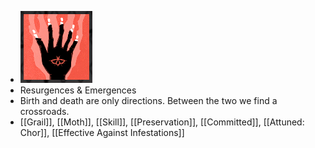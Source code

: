 - ![image.png](../assets/image_1701761646185_0.png)
- Resurgences & Emergences
- Birth and death are only directions. Between the two we find a crossroads.
- [[Grail]], [[Moth]], [[Skill]], [[Preservation]], [[Committed]], [[Attuned: Chor]], [[Effective Against Infestations]]